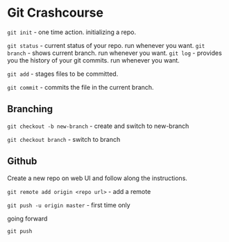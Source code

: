 # Git Crashcourse

`git init` - one time action. initializing a repo.

`git status` - current status of your repo. run whenever you want.
`git branch` - shows current branch. run whenever you want.
`git log` - provides you the history of your git commits. run whenever you want.

`git add` - stages files to be committed.

`git commit` - commits the file in the current branch.

## Branching

`git checkout -b new-branch` - create and switch to new-branch

`git checkout branch` - switch to branch

## Github

Create a new repo on web UI and follow along the instructions.

`git remote add origin <repo url>` - add a remote

`git push -u origin master` - first time only

going forward

`git push`